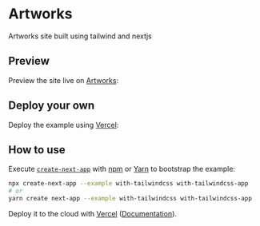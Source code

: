 # Artworks

Artworks site built using tailwind and nextjs
## Preview

Preview the site live on [Artworks](https://next-photos-kappa.vercel.app):

## Deploy your own

Deploy the example using [Vercel](https://vercel.com?utm_source=github&utm_medium=readme&utm_campaign=next-example):

## How to use

Execute [`create-next-app`](https://github.com/vercel/next.js/tree/canary/packages/create-next-app) with [npm](https://docs.npmjs.com/cli/init) or [Yarn](https://yarnpkg.com/lang/en/docs/cli/create/) to bootstrap the example:

```bash
npx create-next-app --example with-tailwindcss with-tailwindcss-app
# or
yarn create next-app --example with-tailwindcss with-tailwindcss-app
```

Deploy it to the cloud with [Vercel](https://vercel.com/new?utm_source=github&utm_medium=readme&utm_campaign=next-example) ([Documentation](https://nextjs.org/docs/deployment)).
